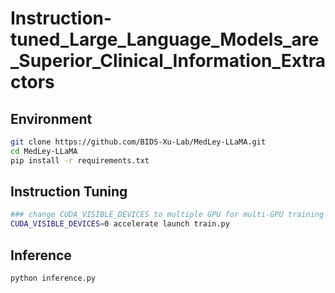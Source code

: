 # Instruction-tuned_Large_Language_Models_are_Superior_Clinical_Information_Extractors

## Environment
```bash
git clone https://github.com/BIDS-Xu-Lab/MedLey-LLaMA.git
cd MedLey-LLaMA
pip install -r requirements.txt
```

## Instruction Tuning
```bash
### change CUDA_VISIBLE_DEVICES to multiple GPU for multi-GPU training
CUDA_VISIBLE_DEVICES=0 accelerate launch train.py
```

## Inference
```bash
python inference.py
```
